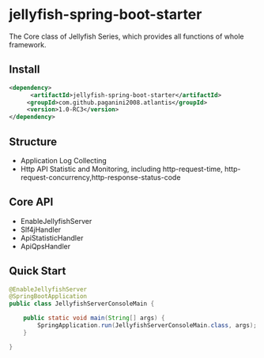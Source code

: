 # jellyfish-spring-boot-starter

The Core class of Jellyfish Series, which provides all functions of whole framework.

## Install

``` xml
<dependency>
      <artifactId>jellyfish-spring-boot-starter</artifactId>
     <groupId>com.github.paganini2008.atlantis</groupId>
     <version>1.0-RC3</version>
</dependency>
```



## Structure

* Application Log Collecting
* Http API Statistic and Monitoring, including  http-request-time, http-request-concurrency,http-response-status-code



## Core API

* EnableJellyfishServer
* Slf4jHandler
* ApiStatisticHandler
* ApiQpsHandler



## Quick Start

``` java
@EnableJellyfishServer
@SpringBootApplication
public class JellyfishServerConsoleMain {

	public static void main(String[] args) {
		SpringApplication.run(JellyfishServerConsoleMain.class, args);
	}

}
```









